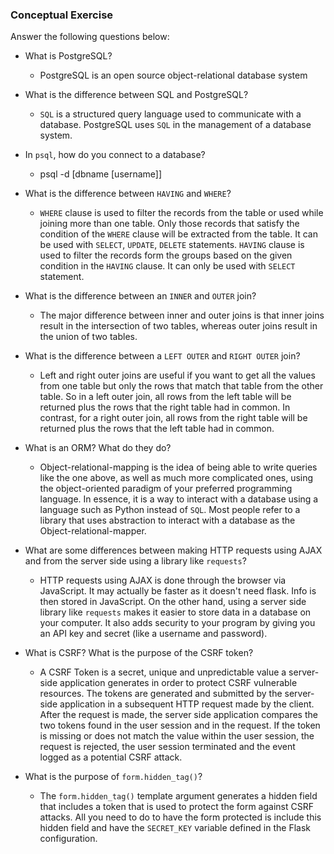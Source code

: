 ### Conceptual Exercise

Answer the following questions below:

- What is PostgreSQL?
	+ PostgreSQL is an open source object-relational database system

- What is the difference between SQL and PostgreSQL?
	+ `SQL` is a structured query language used to communicate with a database.  PostgreSQL uses `SQL` in the management of a database system.

- In `psql`, how do you connect to a database?
	+ psql -d [dbname [username]]

- What is the difference between `HAVING` and `WHERE`?
	+ `WHERE` clause is used to filter the records from the table or used while joining more than one table.  Only those records that satisfy the condition of the  `WHERE` clause will be extracted from the table.  It can be used with `SELECT`, `UPDATE`, `DELETE` statements.  `HAVING` clause is used to filter the records form the groups based on the given condition in the `HAVING` clause.  It can only be used with `SELECT` statement. 

- What is the difference between an `INNER` and `OUTER` join?
	+ The major difference between inner and outer joins is that inner joins result in the intersection of two tables, whereas outer joins result in the union of two tables.

- What is the difference between a `LEFT OUTER` and `RIGHT OUTER` join?
	+ Left and right outer joins are useful if you want to get all the values from one table but only the rows that match that table from the other table.  So in a left outer join, all rows from the left table will be returned plus the rows that the right table had in common. In contrast, for a right outer join, all rows from the right table will be returned plus the rows that the left table had in common.

- What is an ORM? What do they do?
	+ Object-relational-mapping is the idea of being able to write queries like the one above, as well as much more complicated ones, using the object-oriented paradigm of your preferred programming language.  In essence, it is a way to interact with a database using a language such as Python instead of `SQL`.  Most people refer to a library that uses abstraction to interact with a database as the Object-relational-mapper.

- What are some differences between making HTTP requests using AJAX and from the server side using a library like `requests`?
	+ HTTP requests using AJAX is done through the browser via JavaScript. It may actually be faster as it doesn't need flask. Info is then stored in JavaScript. On the other hand, using a server side library like `requests` makes it easier to store data in a database on your computer. It also adds security to your program by giving you an API key and secret (like a username and password).

- What is CSRF? What is the purpose of the CSRF token?
	+ A CSRF Token is a secret, unique and unpredictable value a server-side application generates in order to protect CSRF vulnerable resources. The tokens are generated and submitted by the server-side application in a subsequent HTTP request made by the client.  After the request is made, the server side application compares the two tokens found in the user session and in the request. If the token is missing or does not match the value within the user session, the request is rejected, the user session terminated and the event logged as a potential CSRF attack.

- What is the purpose of `form.hidden_tag()`?
	+ The `form.hidden_tag()` template argument generates a hidden field that includes a token that is used to protect the form against CSRF attacks. All you need to do to have the form protected is include this hidden field and have the `SECRET_KEY` variable defined in the Flask configuration.
